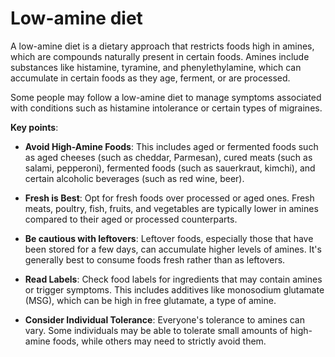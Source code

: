 # Low-amine diet

A low-amine diet is a dietary approach that restricts foods high in amines, which are compounds naturally present in certain foods. Amines include substances like histamine, tyramine, and phenylethylamine, which can accumulate in certain foods as they age, ferment, or are processed. 

Some people may follow a low-amine diet to manage symptoms associated with conditions such as histamine intolerance or certain types of migraines.

**Key points**:

* **Avoid High-Amine Foods**: This includes aged or fermented foods such as aged cheeses (such as cheddar, Parmesan), cured meats (such as salami, pepperoni), fermented foods (such as sauerkraut, kimchi), and certain alcoholic beverages (such as red wine, beer).

* **Fresh is Best**: Opt for fresh foods over processed or aged ones. Fresh meats, poultry, fish, fruits, and vegetables are typically lower in amines compared to their aged or processed counterparts.

* **Be cautious with leftovers**: Leftover foods, especially those that have been stored for a few days, can accumulate higher levels of amines. It's generally best to consume foods fresh rather than as leftovers.

* **Read Labels**: Check food labels for ingredients that may contain amines or trigger symptoms. This includes additives like monosodium glutamate (MSG), which can be high in free glutamate, a type of amine.

* **Consider Individual Tolerance**: Everyone's tolerance to amines can vary. Some individuals may be able to tolerate small amounts of high-amine foods, while others may need to strictly avoid them.
